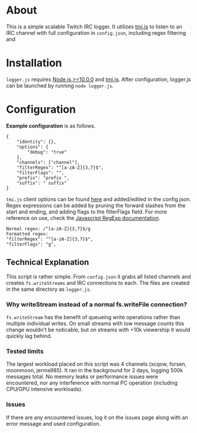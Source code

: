 # About
This is a simple scalable Twitch IRC logger. It utilizes [tmi.js](https://www.npmjs.com/package/tmi.js) to listen to an IRC channel with full configuration in `config.json`, including regex filtering and 

# Installation
`logger.js` requires [Node.js >=10.0.0](https://nodejs.org/en/) and [tmi.js](https://www.npmjs.com/package/tmi.js). After configuration, logger.js can be launched by running `node logger.js`.

# Configuration
**Example configuration** is as follows.
```
{
    "identity": {},
    "options": {
        "debug": "true"
    },
    "channels": ["channel"],
    "filterRegex": "^[a-zA-Z]{3,7}$",
    "filterFlags": "",
    "prefix": "prefix ",
    "suffix": " suffix"
}
```
`tmi.js` client options can be found [here](https://tmijs.com/#guide-options) and added/edited in the config.json.
Regex expressions can be added by pruning the forward slashes from the start and ending, and adding flags to the filterFlags field. For more reference on use, check the [Javascript RegExp documentation](https://developer.mozilla.org/en-US/docs/Web/JavaScript/Reference/Global_Objects/RegExp).
```
Normal regex: /^[a-zA-Z]{3,7}$/g
Formatted regex: 
"filterRegex": "^[a-zA-Z]{3,7}$",
"filterFlags": "g",
```

## Technical Explanation
This script is rather simple. From `config.json` it grabs all listed channels and creates `fs.writeStreams` and IRC connections to each. The files are created in the same directory as `logger.js`.

### Why writeStream instead of a normal fs.writeFile connection?
`fs.writeStream` has the benefit of queueing write operations rather than multiple individual writes. On small streams with low message counts this change wouldn't be noticable, but on streams with +10k viewership it would quickly lag behind.

### Tested limits
The largest workload placed on this script was 4 channels (xcqow, forsen, moonmoon, jerma985). It ran in the background for 2 days, logging 500k messages total. No memory leaks or performance issues were encountered, nor any interference with normal PC operation (including CPU/GPU intensive workloads).

### Issues
If there are any encountered issues, log it on the issues page along with an error message and used configuration.
